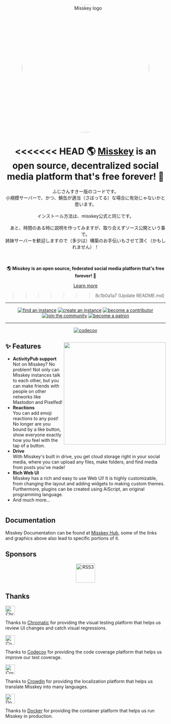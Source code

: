 <div align="center">
<a href="https://misskey-hub.net">
	<img src="./assets/title_float.svg" alt="Misskey logo" style="border-radius:50%" width="400"/>
</a>

<<<<<<< HEAD
**🌎 **[Misskey](https://misskey-hub.net/)** is an open source, decentralized social media platform that's free forever! 🚀**
=======
ふじさんすきー版のコードです。<br>
小規模サーバーで、かつ、鯖缶が適当（さぼってる）な場合に有効じゃないかと思います。<br>
<br>
インストール方法は、misskey公式と同じです。<br>
<br>
　あと、時間のある時に説明を作ってみますが、取り合えずソース公開という事で。<br>
 姉妹サーバーを歓迎しますので（多少は）構築のお手伝いもさせて頂く（かもしれません）！<br>
<br>
<br>


**🌎 **Misskey** is an open source, federated social media platform that's free forever! 🚀**

[Learn more](https://misskey-hub.net/)
>>>>>>> 8c1b0a1a7 (Update README.md)

---

<a href="https://misskey-hub.net/servers/">
		<img src="https://custom-icon-badges.herokuapp.com/badge/find_an-instance-acea31?logoColor=acea31&style=for-the-badge&logo=misskey&labelColor=363B40" alt="find an instance"/></a>

<a href="https://misskey-hub.net/docs/for-admin/install/guides/">
		<img src="https://custom-icon-badges.herokuapp.com/badge/create_an-instance-FBD53C?logoColor=FBD53C&style=for-the-badge&logo=server&labelColor=363B40" alt="create an instance"/></a>

<a href="./CONTRIBUTING.md">
		<img src="https://custom-icon-badges.herokuapp.com/badge/become_a-contributor-A371F7?logoColor=A371F7&style=for-the-badge&logo=git-merge&labelColor=363B40" alt="become a contributor"/></a>

<a href="https://discord.gg/Wp8gVStHW3">
		<img src="https://custom-icon-badges.herokuapp.com/badge/join_the-community-5865F2?logoColor=5865F2&style=for-the-badge&logo=discord&labelColor=363B40" alt="join the community"/></a>

<a href="https://www.patreon.com/syuilo">
		<img src="https://custom-icon-badges.herokuapp.com/badge/become_a-patron-F96854?logoColor=F96854&style=for-the-badge&logo=patreon&labelColor=363B40" alt="become a patron"/></a>

---

[![codecov](https://codecov.io/gh/misskey-dev/misskey/branch/develop/graph/badge.svg?token=R6IQZ3QJOL)](https://codecov.io/gh/misskey-dev/misskey)

</div>

<div>

<a href="https://xn--931a.moe/"><img src="https://github.com/misskey-dev/misskey/blob/develop/assets/ai.png?raw=true" align="right" height="320px"/></a>

## ✨ Features
- **ActivityPub support**\
Not on Misskey? No problem! Not only can Misskey instances talk to each other, but you can make friends with people on other networks like Mastodon and Pixelfed!
- **Reactions**\
You can add emoji reactions to any post! No longer are you bound by a like button, show everyone exactly how you feel with the tap of a button.
- **Drive**\
With Misskey's built in drive, you get cloud storage right in your social media, where you can upload any files, make folders, and find media from posts you've made!
- **Rich Web UI**\
	Misskey has a rich and easy to use Web UI!
	It is highly customizable, from changing the layout and adding widgets to making custom themes.
	Furthermore, plugins can be created using AiScript, an original programming language.
- And much more...

</div>

<div style="clear: both;"></div>

## Documentation

Misskey Documentation can be found at [Misskey Hub](https://misskey-hub.net/docs/), some of the links and graphics above also lead to specific portions of it.

## Sponsors

<div align="center">
	<a class="rss3" title="RSS3" href="https://rss3.io/" target="_blank"><img src="https://rss3.mypinata.cloud/ipfs/QmUG6H3Z7D5P511shn7sB4CPmpjH5uZWu4m5mWX7U3Gqbu" alt="RSS3" height="60"></a>
</div>

## Thanks

<a href="https://www.chromatic.com/"><img src="https://user-images.githubusercontent.com/321738/84662277-e3db4f80-af1b-11ea-88f5-91d67a5e59f6.png" height="30" alt="Chromatic" /></a>

Thanks to [Chromatic](https://www.chromatic.com/) for providing the visual testing platform that helps us review UI changes and catch visual regressions.

<a href="https://about.codecov.io/for/open-source/"><img src="https://about.codecov.io/wp-content/themes/codecov/assets/brand/sentry-cobranding/logos/codecov-by-sentry-logo.svg" height="30" alt="Codecov" /></a>

Thanks to [Codecov](https://about.codecov.io/for/open-source/) for providing the code coverage platform that helps us improve our test coverage.

<a href="https://crowdin.com/"><img src="https://user-images.githubusercontent.com/20679825/230709597-1299a011-171a-4294-a91e-355a9b37c672.svg" height="30" alt="Crowdin" /></a>

Thanks to [Crowdin](https://crowdin.com/) for providing the localization platform that helps us translate Misskey into many languages.

<a href="https://hub.docker.com/"><img src="https://user-images.githubusercontent.com/20679825/230148221-f8e73a32-a49b-47c3-9029-9a15c3824f92.png" height="30" alt="Docker" /></a>

Thanks to [Docker](https://hub.docker.com/) for providing the container platform that helps us run Misskey in production.
